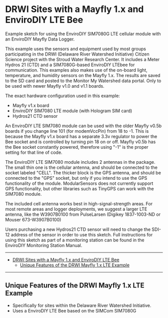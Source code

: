 # DRWI Sites with a Mayfly 1.x and EnviroDIY LTE Bee<!--! {#example_drwi_mayfly1} -->

Example sketch for using the EnviroDIY SIM7080G LTE cellular module with an EnviroDIY Mayfly Data Logger.

This example uses the sensors and equipment used by most groups participating in the DRWI (Delaware River Watershed Initiative) Citizen Science project with the Stroud Water Research Center. It includes a Meter Hydros 21 (CTD) and a SIM7080G-based EnviroDIY LTEbee for communication. This examples also makes use of the on-board light, temperature, and humidity sensors on the Mayfly 1.x. The results are saved to the SD card and posted to the Monitor My Watershed data portal. Only to be used with newer Mayfly v1.0 and v1.1 boards.

The exact hardware configuration used in this example:

- Mayfly v1.x board
- EnviroDIY SIM7080 LTE module (with Hologram SIM card)
- Hydros21 CTD sensor

An EnviroDIY LTE SIM7080 module can be used with the older Mayfly v0.5b boards if you change line 101 (for modemVccPin) from 18 to -1.
This is because the Mayfly v1.x board has a separate 3.3v regulator to power the Bee socket and is controlled by turning pin 18 on or off.
Mayfly v0.5b has the Bee socket constantly powered, therefore using "-1" is the proper setting for that line of code.

The EnviroDIY LTE SIM7080 module includes 2 antennas in the package.  The small thin one is the cellular antenna, and should be connected to the socket labeled "CELL".  The thicker block is the GPS antenna, and should be connected to the "GPS" socket, but only if you intend to use the GPS functionality of the module.  ModularSensors does not currently support GPS functionality, but other libraries such as TinyGPS can work with the SIM7080 module.

The included cell antenna works best in high-signal-strength areas.  For most remote areas and logger deployments, we suggest a larger LTE antenna, like the W3907B0100
from PulseLarsen (Digikey 1837-1003-ND or Mouser 673-W3907B0100)

Users purchasing a new Hydros21 CTD sensor will need to change the SDI-12 address of the sensor in order to use this sketch.  Full instructions for using this sketch as part of a monitoring station can be found in the EnviroDIY Monitoring Station Manual.
_______

<!--! @tableofcontents -->

<!--! @m_footernavigation -->

<!--! @if GITHUB -->

- [DRWI Sites with a Mayfly 1.x and EnviroDIY LTE Bee](#drwi-sites-with-a-mayfly-1x-and-envirodiy-lte-bee)
  - [Unique Features of the DRWI Mayfly 1.x LTE Example](#unique-features-of-the-drwi-mayfly-1x-lte-example)

<!--! @endif -->

_______

## Unique Features of the DRWI Mayfly 1.x LTE Example<!--! {#example_drwi_mayfly1_unique} -->

- Specifically for sites within the Delaware River Watershed Initiative.
- Uses a EnviroDIY LTE Bee based on the SIMCom SIM7080G

<!--! @section example_drwi_mayfly1_pio_config PlatformIO Configuration -->

<!--! @include{lineno} DRWI_Mayfly1/platformio.ini -->

<!--! @section example_drwi_mayfly1_code The Complete Code -->

<!--! @include{lineno} DRWI_Mayfly1/DRWI_Mayfly1.ino -->
